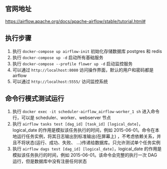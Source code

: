 ## 官网地址

https://airflow.apache.org/docs/apache-airflow/stable/tutorial.html#

## 执行步骤

1. 执行 `docker-compose up airflow-init` 初始化存储数据库 postgres 和 redis
2. 执行 `docker-compose up -d` 启动所有基础服务
3. 执行 `docker-compose --profile flower up -d` 启动监控服务
4. 可以通过 `http://localhost:8080` 访问操作界面，默认的用户和密码都是 airflow
5. 可以通过 `http://localhost:5555/` 访问监控系统

## 命令行模式测试运行

1. 执行 `docker exec -it scheduler-airflow_airflow-worker_1 sh` 进入命令行，可以是 scheduler、worker、webserver 节点
2. 执行 `airflow tasks test [dag_id] [task_id] [logical_date]`，logical_date 的作用是模拟该任务执行的时间，例如 2015-06-01。命令在本地运行任务实例，将其日志输出到标准输出(在屏幕上) ，不考虑依赖关系，并且不将状态(运行、成功、失败、 ...)传递给数据库。只允许测试单个任务实例
3. 执行 `airflow dags test [dag_id] [logical_date]`，logical_date 的作用是模拟该任务执行的时间，例如 2015-06-01。该命令会完整的执行一次 DAG 运行，但是数据库中没有注册任何状态
